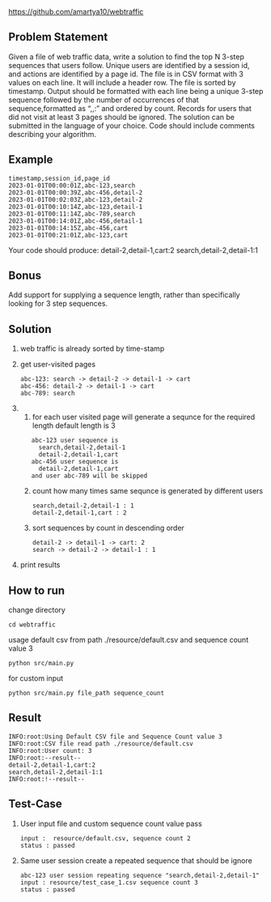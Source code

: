 https://github.com/amartya10/webtraffic

## Problem Statement
Given a file of web traffic data, write a solution to find the top N 3-step sequences that users follow.
Unique users are identified by a session id, and actions are identified by a page id.
The file is in CSV format with 3 values on each line. It will include a header row. The file is sorted by
timestamp.
Output should be formatted with each line being a unique 3-step sequence followed by the number of
occurrences of that sequence,formatted as “<step1>,<step2>,<step3>:<count>” and ordered by count.
Records for users that did not visit at least 3 pages should be ignored.
The solution can be submitted in the language of your choice. Code should include comments
describing your algorithm.


## Example

```
timestamp,session_id,page_id
2023-01-01T00:00:01Z,abc-123,search
2023-01-01T00:00:39Z,abc-456,detail-2
2023-01-01T00:02:03Z,abc-123,detail-2
2023-01-01T00:10:14Z,abc-123,detail-1
2023-01-01T00:11:14Z,abc-789,search
2023-01-01T00:14:01Z,abc-456,detail-1
2023-01-01T00:14:15Z,abc-456,cart
2023-01-01T00:21:01Z,abc-123,cart
```

Your code should produce:
detail-2,detail-1,cart:2
search,detail-2,detail-1:1

## Bonus

Add support for supplying a sequence length, rather than specifically looking for 3 step sequences.


## Solution
1. web traffic is already sorted by time-stamp 
2. get user-visited pages 
   ```
   abc-123: search -> detail-2 -> detail-1 -> cart
   abc-456: detail-2 -> detail-1 -> cart
   abc-789: search
   ```

3. 
    1. for each user visited page will generate a sequnce for the required length default length is 3
    ```
       abc-123 user sequence is 
         search,detail-2,detail-1
         detail-2,detail-1,cart
       abc-456 user sequence is
         detail-2,detail-1,cart
       and user abc-789 will be skipped
     ```

    2. count how many times same sequnce is generated by different users
         ```
         search,detail-2,detail-1 : 1
         detail-2,detail-1,cart : 2
          ```

    3. sort sequences by count in descending order
        ```
        detail-2 -> detail-1 -> cart: 2
        search -> detail-2 -> detail-1 : 1
        ```

5. print results
     

## How to run 

change directory 

```
cd webtraffic
```

usage default csv from path ./resource/default.csv and sequence count value 3
```
python src/main.py 
```

for custom input  
```
python src/main.py file_path sequence_count
```

## Result 

```
INFO:root:Using Default CSV file and Sequence Count value 3
INFO:root:CSV file read path ./resource/default.csv
INFO:root:User count: 3
INFO:root:--result--
detail-2,detail-1,cart:2
search,detail-2,detail-1:1
INFO:root:!--result--
```


## Test-Case 

1. User input file and custom sequence count value pass
    ```
    input :  resource/default.csv, sequence count 2       
    status : passed
    ```
2. Same user session create a repeated sequence that should be ignore
   ```
   abc-123 user session repeating sequence "search,detail-2,detail-1"
   input : resource/test_case_1.csv sequence count 3    
   status : passed
   ```
    
